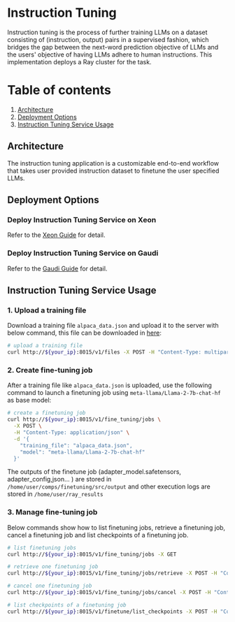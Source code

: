 # Instruction Tuning

Instruction tuning is the process of further training LLMs on a dataset consisting of (instruction, output) pairs in a supervised fashion, which bridges the gap between the next-word prediction objective of LLMs and the users' objective of having LLMs adhere to human instructions. This implementation deploys a Ray cluster for the task.

# Table of contents

1. [Architecture](#Architecture)
2. [Deployment Options](#Deployment-Options)
3. [Instruction Tuning Service Usage](#Instruction-Tuning-Service-Usage)

## Architecture

The instruction tuning application is a customizable end-to-end workflow that takes user provided instruction dataset to finetune the user specified LLMs.
## Deployment Options

### Deploy Instruction Tuning Service on Xeon

Refer to the [Xeon Guide](./docker_compose/intel/cpu/xeon/README.md) for detail.

### Deploy Instruction Tuning Service on Gaudi

Refer to the [Gaudi Guide](./docker_compose/intel/hpu/gaudi/README.md) for detail.

## Instruction Tuning Service Usage

### 1. Upload a training file

Download a training file `alpaca_data.json` and upload it to the server with below command, this file can be downloaded in [here](https://github.com/tatsu-lab/stanford_alpaca/blob/main/alpaca_data.json):

```bash
# upload a training file
curl http://${your_ip}:8015/v1/files -X POST -H "Content-Type: multipart/form-data" -F "file=@./alpaca_data.json" -F purpose="fine-tune"
```

### 2. Create fine-tuning job

After a training file like `alpaca_data.json` is uploaded, use the following command to launch a finetuning job using `meta-llama/Llama-2-7b-chat-hf` as base model:

```bash
# create a finetuning job
curl http://${your_ip}:8015/v1/fine_tuning/jobs \
  -X POST \
  -H "Content-Type: application/json" \
  -d '{
    "training_file": "alpaca_data.json",
    "model": "meta-llama/Llama-2-7b-chat-hf"
  }'
```

The outputs of the finetune job (adapter_model.safetensors, adapter_config,json... ) are stored in `/home/user/comps/finetuning/src/output` and other execution logs are stored in `/home/user/ray_results`

### 3. Manage fine-tuning job

Below commands show how to list finetuning jobs, retrieve a finetuning job, cancel a finetuning job and list checkpoints of a finetuning job.

```bash
# list finetuning jobs
curl http://${your_ip}:8015/v1/fine_tuning/jobs -X GET

# retrieve one finetuning job
curl http://${your_ip}:8015/v1/fine_tuning/jobs/retrieve -X POST -H "Content-Type: application/json" -d '{"fine_tuning_job_id": ${fine_tuning_job_id}}'

# cancel one finetuning job
curl http://${your_ip}:8015/v1/fine_tuning/jobs/cancel -X POST -H "Content-Type: application/json" -d '{"fine_tuning_job_id": ${fine_tuning_job_id}}'

# list checkpoints of a finetuning job
curl http://${your_ip}:8015/v1/finetune/list_checkpoints -X POST -H "Content-Type: application/json" -d '{"fine_tuning_job_id": ${fine_tuning_job_id}}'
```

